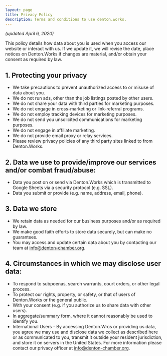 ```yaml
---
layout: page
title: Privacy Policy
description: Terms and conditions to use denton.works.
---
```


<em>(updated April 6, 2020)</em>

This policy details how data about you is used when you access our website or interact with us. If we update it, we will revise the date, place notices on Denton.Works if changes are material, and/or obtain your consent as required by law.

## 1. Protecting your privacy

- We take precautions to prevent unauthorized access to or misuse of data about you.
- We do not run ads, other than the job listings posted by other users.
- We do not share your data with third parties for marketing purposes.
- We do not engage in cross-marketing or link-referral programs.
- We do not employ tracking devices for marketing purposes.
- We do not send you unsolicited communications for marketing purposes.
- We do not engage in affiliate marketing.
- We do not provide email proxy or relay services.
- Please review privacy policies of any third party sites linked to from Denton.Works.

## 2. Data we use to provide/improve our services and/or combat fraud/abuse:

- Data you post on or send via Denton.Works which is transmitted to Google Sheets via a security protocol (e.g. SSL).
- Data you submit or provide (e.g. name, address, email, phone).

## 3. Data we store

- We retain data as needed for our business purposes and/or as required by law.
- We make good faith efforts to store data securely, but can make no guarantees.
- You may access and update certain data about you by contacting our team at <a href="mailto:info@denton-chamber.org">info@denton-chamber.org</a>.

## 4. Circumstances in which we may disclose user data:

- To respond to subpoenas, search warrants, court orders, or other legal process.
- To protect our rights, property, or safety, or that of users of Denton.Works or the general public.
- With your consent (e.g. if you authorize us to share data with other users).
- In aggregate/summary form, where it cannot reasonably be used to identify you.
- International Users - By accessing Denton.Wros or providing us data, you agree we may use and disclose data we collect as described here or as communicated to you, transmit it outside your resident jurisdiction, and store it on servers in the United States. For more information please contact our privacy officer at <a href="mailto:info@denton-chamber.org">info@denton-chamber.org</a>.
